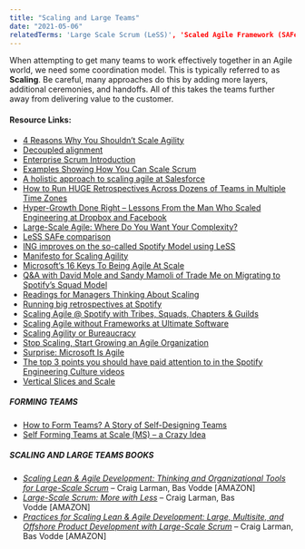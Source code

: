 ```yaml
---
title: "Scaling and Large Teams"
date: "2021-05-06"
relatedTerms: 'Large Scale Scrum (LeSS)', 'Scaled Agile Framework (SAFe)'
---
```


When attempting to get many teams to work effectively together in an Agile world, we need some coordination model. This is typically referred to as **Scaling**. Be careful, many approaches do this by adding more layers, additional ceremonies, and handoffs. All of this takes the teams further away from delivering value to the customer.

#### Resource Links:

- [4 Reasons Why You Shouldn’t Scale Agility](https://www.excella.com/insights/4-reasons-why-you-shouldnt-scale-agility)
- [Decoupled alignment](https://medium.com/porschedev/decoupled-alignment-2145227ca721)
- [Enterprise Scrum Introduction](https://medium.com/@mikebeedle/enterprise-scrum-introduction-a4987ee690d0#.wq1pgaqk6)
- [Examples Showing How You Can Scale Scrum](https://www.infoq.com/news/2014/05/examples-scale-scrum) 
- [A holistic approach to scaling agile at Salesforce](https://www.infoq.com/news/2014/05/examples-scale-scrum)
- [How to Run HUGE Retrospectives Across Dozens of Teams in Multiple Time Zones](https://scaledagile.com/business-solutions/safe-enterprise/)
- [Hyper-Growth Done Right – Lessons From the Man Who Scaled Engineering at Dropbox and Facebook](https://review.firstround.com/Hyper-Growth-Done-Right-Lessons-From-the-Man-Who-Scaled-Engineering-at-Dropbox-and-Facebook)
- [Large-Scale Agile: Where Do You Want Your Complexity?](https://www.jamesshore.com/v2/blog/2019/where-do-you-want-your-complexity)
- [LeSS SAFe comparison](https://gosei.fi/blog/less-safe-comparison/)
- [ING improves on the so-called Spotify Model using LeSS](https://www.scrumwithstyle.com/ing-improves-on-the-so-called-spotify-model-using-less/)
- [Manifesto for Scaling Agility](https://scalingmanifesto.org/)
- [Microsoft’s 16 Keys To Being Agile At Scale](https://www.forbes.com/sites/stevedenning/2015/10/29/microsofts-sixteen-keys-to-becoming-agile-at-scale/)
- [Q&A with David Mole and Sandy Mamoli of Trade Me on Migrating to Spotify’s Squad Model](https://www.infoq.com/news/2014/05/squadification_at_trade_me)
- [Readings for Managers Thinking About Scaling](https://www.craiglarman.com/wiki/index.php?title=Readings)
- [Running big retrospectives at Spotify](http://joakimsunden.com/running-big-retrospectives-at-spotify/)
- [Scaling Agile @ Spotify with Tribes, Squads, Chapters & Guilds](https://blog.crisp.se/2012/11/14/henrikkniberg/scaling-agile-at-spotify)
- [Scaling Agile without Frameworks at Ultimate Software](https://www.infoq.com/articles/kanban-scaling-agile-ultimate/)
- [Scaling Agility or Bureaucracy](https://gosei.fi/blog/scaling-agility-or-bureaucracy/)
- [Stop Scaling, Start Growing an Agile Organization](https://www.infoq.com/news/2016/04/growing-agility)
- [Surprise: Microsoft Is Agile](https://www.forbes.com/sites/stevedenning/2015/10/27/surprise-microsoft-is-agile/)
- [The top 3 points you should have paid attention to in the Spotify Engineering Culture videos](https://jchyip.medium.com/the-top-3-points-you-should-have-paid-attention-to-in-the-spotify-engineering-culture-videos-that-f936a512fb3b)
- [Vertical Slices and Scale](https://www.humanizingwork.com/the-humanizing-work-guide-to-splitting-user-stories/#vertical-slices-and-scale)

##### FORMING TEAMS

- [How to Form Teams? A Story of Self-Designing Teams](https://www.ahmadfahmy.com/blog/2013/12/5/the-rise-of-the-team)
- [Self Forming Teams at Scale (MS) – a Crazy Idea](https://devblogs.microsoft.com/bharry/self-forming-teams-at-scale/)

##### SCALING AND LARGE TEAMS BOOKS

- _[Scaling Lean & Agile Development: Thinking and Organizational Tools for Large-Scale Scrum](https://www.amazon.ca/Scaling-Lean-Agile-Development-Organizational/dp/0321480961/&tag=notesfromatoo-20/&tag=notesfromatoo-20)_ – Craig Larman, Bas Vodde \[AMAZON\]
- [_Large-Scale Scrum: More with Less_](https://www.amazon.ca/Large-Scale-Scrum-More-Addison-Wesley-Signature-ebook/dp/B01JP91OR4/&tag=notesfromatoo-20/&tag=notesfromatoo-20) – Craig Larman, Bas Vodde \[AMAZON\]
- [_Practices for Scaling Lean & Agile Development: Large, Multisite, and Offshore Product Development with Large-Scale Scrum_](https://www.amazon.com/Practices-Scaling-Lean-Agile-Development/dp/0321636406/&tag=notesfromatoo-20/&tag=notesfromatoo-20) – Craig Larman, Bas Vodde \[AMAZON\]


